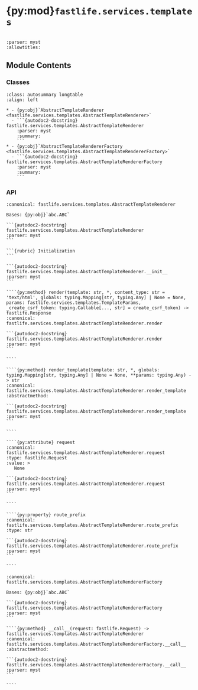 # {py:mod}`fastlife.services.templates`

```{py:module} fastlife.services.templates
```

```{autodoc2-docstring} fastlife.services.templates
:parser: myst
:allowtitles:
```

## Module Contents

### Classes

````{list-table}
:class: autosummary longtable
:align: left

* - {py:obj}`AbstractTemplateRenderer <fastlife.services.templates.AbstractTemplateRenderer>`
  - ```{autodoc2-docstring} fastlife.services.templates.AbstractTemplateRenderer
    :parser: myst
    :summary:
    ```
* - {py:obj}`AbstractTemplateRendererFactory <fastlife.services.templates.AbstractTemplateRendererFactory>`
  - ```{autodoc2-docstring} fastlife.services.templates.AbstractTemplateRendererFactory
    :parser: myst
    :summary:
    ```
````

### API

`````{py:class} AbstractTemplateRenderer(request: fastlife.Request)
:canonical: fastlife.services.templates.AbstractTemplateRenderer

Bases: {py:obj}`abc.ABC`

```{autodoc2-docstring} fastlife.services.templates.AbstractTemplateRenderer
:parser: myst
```

```{rubric} Initialization
```

```{autodoc2-docstring} fastlife.services.templates.AbstractTemplateRenderer.__init__
:parser: myst
```

````{py:method} render(template: str, *, content_type: str = 'text/html', globals: typing.Mapping[str, typing.Any] | None = None, params: fastlife.services.templates.TemplateParams, _create_csrf_token: typing.Callable[..., str] = create_csrf_token) -> fastlife.Response
:canonical: fastlife.services.templates.AbstractTemplateRenderer.render

```{autodoc2-docstring} fastlife.services.templates.AbstractTemplateRenderer.render
:parser: myst
```

````

````{py:method} render_template(template: str, *, globals: typing.Mapping[str, typing.Any] | None = None, **params: typing.Any) -> str
:canonical: fastlife.services.templates.AbstractTemplateRenderer.render_template
:abstractmethod:

```{autodoc2-docstring} fastlife.services.templates.AbstractTemplateRenderer.render_template
:parser: myst
```

````

````{py:attribute} request
:canonical: fastlife.services.templates.AbstractTemplateRenderer.request
:type: fastlife.Request
:value: >
   None

```{autodoc2-docstring} fastlife.services.templates.AbstractTemplateRenderer.request
:parser: myst
```

````

````{py:property} route_prefix
:canonical: fastlife.services.templates.AbstractTemplateRenderer.route_prefix
:type: str

```{autodoc2-docstring} fastlife.services.templates.AbstractTemplateRenderer.route_prefix
:parser: myst
```

````

`````

`````{py:class} AbstractTemplateRendererFactory
:canonical: fastlife.services.templates.AbstractTemplateRendererFactory

Bases: {py:obj}`abc.ABC`

```{autodoc2-docstring} fastlife.services.templates.AbstractTemplateRendererFactory
:parser: myst
```

````{py:method} __call__(request: fastlife.Request) -> fastlife.services.templates.AbstractTemplateRenderer
:canonical: fastlife.services.templates.AbstractTemplateRendererFactory.__call__
:abstractmethod:

```{autodoc2-docstring} fastlife.services.templates.AbstractTemplateRendererFactory.__call__
:parser: myst
```

````

`````
